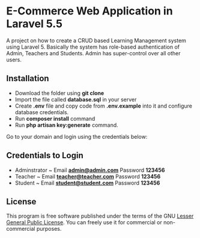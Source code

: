# E-Commerce Web Application in Laravel 5.5

A project on how to create a CRUD based Learning Management system using Laravel 5. Basically the system has role-based authentication of Admin, Teachers and Students. Admin has super-control over all other users.


## Installation
* Download the folder using **git clone**
* Import the file called **database.sql** in your server
* Create **.env** file and copy code from  **.env.example**  into it and configure database credentials.
* Run **composer install** command
* Run **php artisan key:generate** command.

Go to your domain and login using the credentials below:

## Credentials to Login
* Adminstrator ~ Email **admin@admin.com** Password **123456**
* Teacher ~ Email **teacher@teacher.com** Password **123456**
* Student ~ Email **student@student.com** Password **123456**

## License
This program is free software published under the terms of the GNU [Lesser General Public License](http://www.gnu.org/copyleft/lesser.html). You can freely use it for commercial or non-commercial purposes.